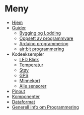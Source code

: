 # Meny

- [Hjem][hjem]
- [Guider][guides]
  - [Bygging og Lodding][building]
  - [Oppsett av programmvare][setup]
  - [Arduino programmering][intro-programming]
  - [air:bit programmering][programming]
- Kodeeksempler
  - [LED Blink][ex-led]
  - [Temperatur][ex-dht]
  - [Støv][ex-pm]
  - [GPS][ex-gps]
  - [Minnekort][ex-sd]
  - [Alle sensorer][ex-allsensors]
- [Pinout][pinout]
- [Komponenter][komponenter]
- [Dataformat][data-format]
- [Generell info om Programmering][info-prog]

[hjem]: Home
[guides]: airbit-Guider
[building]: Guide-Bygging-og-Lodding
[setup]: Guide-Oppsett-for-programmering
[intro-programming]: Introduksjon-til-Arduino-programmering
[programming]: guides-programming
[komponenter]: components
[pinout]: airbit-pinout
[data-format]: Dataformat
[info-prog]: Generell-informasjon-om-programmering

[ex-led]: airbit-led-test
[ex-dht]: airbit-dht-test
[ex-pm]: airbit-pm-test
[ex-gps]: airbit-gps-test
[ex-sd]: airbit-memory-card-test
[ex-allsensors]: airbit-all-sensors
